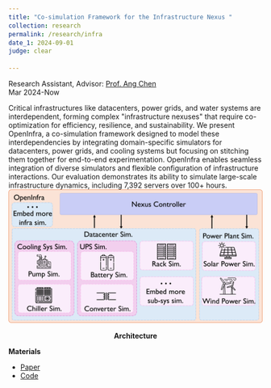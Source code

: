 ```yaml
---
title: "Co-simulation Framework for the Infrastructure Nexus "
collection: research
permalink: /research/infra
date_1: 2024-09-01
judge: clear

---
```

<p>Research Assistant, Advisor: <a href="https://web.eecs.umich.edu/~chenang/">Prof. Ang Chen</a> 
<br>Mar 2024-Now</p>
Critical infrastructures like datacenters, power grids, and water systems are interdependent, forming complex "infrastructure nexuses" that require co-optimization for efficiency, resilience, and sustainability. We present OpenInfra, a co-simulation framework designed to model these interdependencies by integrating domain-specific simulators for datacenters, power grids, and cooling systems but focusing on stitching them together for end-to-end experimentation. OpenInfra enables seamless integration of diverse simulators and flexible configuration of infrastructure interactions. Our evaluation demonstrates its ability to simulate large-scale infrastructure dynamics, including 7,392 servers over 100+ hours.

<br>
<img src='/images/openinfra-overview.png'>
<p><center><b>Architecture</b></center></p>

**Materials**
<ul>
<li><a href="https://hotinfra24.github.io/">Paper</a></li>
<li><a href="https://github.com/JhengLu/OpenInfra">Code</a></li>
</ul>

